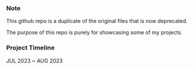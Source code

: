 ### Note
This github repo is a duplicate of the original files that is now deprecated. 

The purpose of this repo is purely for showcasing some of my projects.

### Project Timeline
JUL 2023 ~ AUG 2023